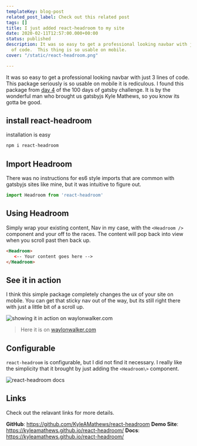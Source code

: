 ```yaml
---
templateKey: blog-post
related_post_label: Check out this related post
tags: []
title: I just added react-headroom to my site
date: 2020-02-11T12:57:00.000+00:00
status: published
description: It was so easy to get a professional looking navbar with just 3 lines
  of code.  This thing is so usable on mobile.
cover: "/static/react-headroom.png"

---
```

It was so easy to get a professional looking navbar with just 3 lines of code.  This package seriously is so usable on mobile it is rediculous.  I found this package from [day 4](https://www.gatsbyjs.org/blog/100days/react-component/?utm_campaign=100%20Days%20of%20Gatsby&utm_source=hs_email&utm_medium=email&utm_content=82376619&_hsenc=p2ANqtz-_DBh1A1A-GEy2TujddXq_H1de5wGZ_X6jIqB2wv_PE7QgUk40pfi64jbSVHv-S3bfzKZOQywtoTuup2aeO0o_KpeiF8w&_hsmi=82376619) of the 100 days of gatsby challenge.  It is by the wonderful man who brought us gatsbyjs Kyle Mathews, so you know its gotta be good.

## install react-headroom

installation is easy

``` bash
npm i react-headroom
```

## Import Headroom

There was no instructions for es6 style imports that are common with gatsbyjs sites like mine, but it was intuitive to figure out.

``` js
import Headroom from 'react-headroom'
```

## Using Headroom

Simply wrap your existing content, Nav in my case, with the `<Headroom />` component and your off to the races.  The content will pop back into view when you scroll past then back up.

``` html
<Headroom>
   <-- Your content goes here -->
</Headroom>
```

## See it in action

I think this simple package completely changes the ux of your site on mobile.  You can get that sticky nav out of the way, but its still right there with just a little bit of a scroll up.

![showing it in action on waylonwalker.com](https://waylonwalker.com/react-headroom-b.gif)

> Here it is on [waylonwalker.com](https://waylonwalker.com)

## Configurable

`react-headroom` is configurable, but I did not find it necessary.  I really like the simplicity that it brought by just adding the `<Headroom\>` component.

![react-headroom docs](https://images.waylonwalker.com/react-headroom-docs.png)

## Links

Check out the relavant links for more details.

**GitHub**: https://github.com/KyleAMathews/react-headroom
**Demo Site**: https://kyleamathews.github.io/react-headroom/
**Docs**: https://kyleamathews.github.io/react-headroom/
